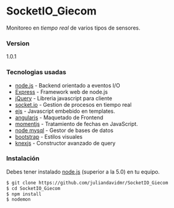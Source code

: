 # SocketIO_Giecom
Monitoreo en *tiempo real* de varios tipos de sensores.

### Version
1.0.1

### Tecnologias usadas

* [node.js] - Backend orientado a eventos I/O
* [Express] - Framework web de node.js
* [jQuery] - Libreria javascript para cliente
* [socket.io] - Gestion de procesos en tiempo real
* [ejs] - Javascript embebido en templates.
* [angularjs] - Maquetado de Frontend
* [momentjs] - Tratamiento de fechas en JavaScript.
* [node mysql] - Gestor de bases de datos
* [bootstrap] - Estilos visuales
* [knexjs] - Constructor avanzado de query

### Instalación

Debes tener instalado [node.js] (superior a la 5.0) en tu equipo.

```sh
$ git clone https://github.com/juliandavidmr/SocketIO_Giecom
$ cd SocketIO_Giecom
$ npm install
$ nodemon
```
   [dill]: <https://github.com/joemccann/dillinger>
   [john gruber]: <http://daringfireball.net>
   [@thomasfuchs]: <http://twitter.com/thomasfuchs>
   [df1]: <http://daringfireball.net/projects/markdown/>
   [marked]: <https://github.com/chjj/marked>
   [node.js]: <http://nodejs.org>
   [Twitter Bootstrap]: <http://twitter.github.com/bootstrap/>
   [keymaster.js]: <https://github.com/madrobby/keymaster>
   [jQuery]: <http://jquery.com>
   [@tjholowaychuk]: <http://twitter.com/tjholowaychuk>
   [express]: <http://expressjs.com>
   [AngularJS]: <http://angularjs.org>
   [Gulp]: <http://gulpjs.com>
   [socket.io]: <http://socket.io>
   [ejs]: <https://github.com/tj/ejs>
   [momentjs]: <http://momentjs.com/>
   [node mysql]: <https://github.com/felixge/node-mysql>
   [Bootstrap]: <http://getbootstrap.com/>
   [knexjs]: <http://knexjs.org/>
